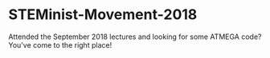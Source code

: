 # STEMinist-Movement-2018
Attended the September 2018 lectures and looking for some ATMEGA code? You've come to the right place!
